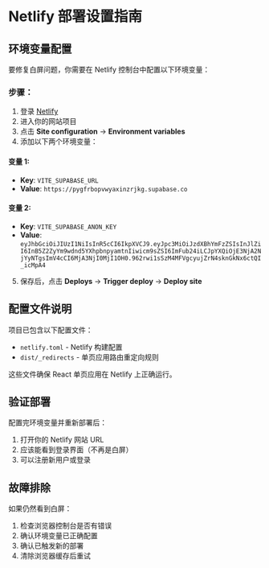 # Netlify 部署设置指南

## 环境变量配置

要修复白屏问题，你需要在 Netlify 控制台中配置以下环境变量：

### 步骤：

1. 登录 [Netlify](https://app.netlify.com/)
2. 进入你的网站项目
3. 点击 **Site configuration** -> **Environment variables**
4. 添加以下两个环境变量：

#### 变量 1:
- **Key**: `VITE_SUPABASE_URL`
- **Value**: `https://pygfrbopvwyaxinzrjkg.supabase.co`

#### 变量 2:
- **Key**: `VITE_SUPABASE_ANON_KEY`
- **Value**: `eyJhbGciOiJIUzI1NiIsInR5cCI6IkpXVCJ9.eyJpc3MiOiJzdXBhYmFzZSIsInJlZiI6InB5Z2ZyYm9wdnd5YXhpbnpyamtnIiwicm9sZSI6ImFub24iLCJpYXQiOjE3NjA2NjYyNTgsImV4cCI6MjA3NjI0MjI1OH0.962rwi1sSzM4MFVgcyujZrN4sknGkNx6ctQI_icMpA4`

5. 保存后，点击 **Deploys** -> **Trigger deploy** -> **Deploy site**

## 配置文件说明

项目已包含以下配置文件：

- `netlify.toml` - Netlify 构建配置
- `dist/_redirects` - 单页应用路由重定向规则

这些文件确保 React 单页应用在 Netlify 上正确运行。

## 验证部署

配置完环境变量并重新部署后：
1. 打开你的 Netlify 网站 URL
2. 应该能看到登录界面（不再是白屏）
3. 可以注册新用户或登录

## 故障排除

如果仍然看到白屏：
1. 检查浏览器控制台是否有错误
2. 确认环境变量已正确配置
3. 确认已触发新的部署
4. 清除浏览器缓存后重试
